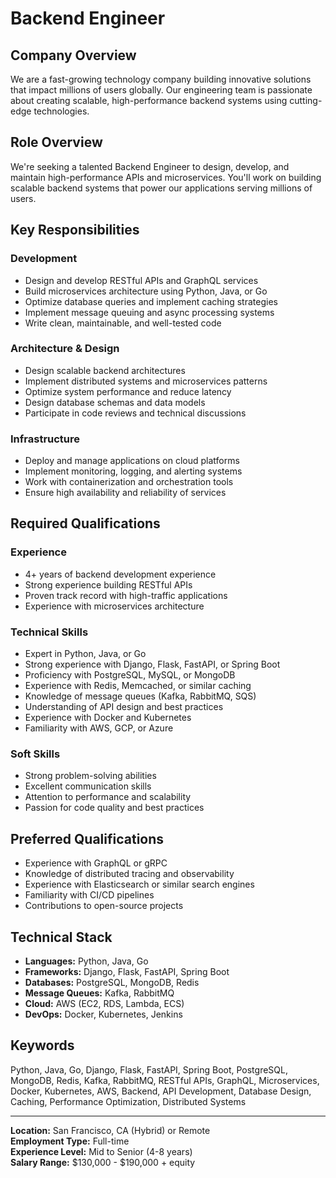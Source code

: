 # Backend Engineer

## Company Overview
We are a fast-growing technology company building innovative solutions that impact millions of users globally. Our engineering team is passionate about creating scalable, high-performance backend systems using cutting-edge technologies.

## Role Overview
We're seeking a talented Backend Engineer to design, develop, and maintain high-performance APIs and microservices. You'll work on building scalable backend systems that power our applications serving millions of users.

## Key Responsibilities

### Development
- Design and develop RESTful APIs and GraphQL services
- Build microservices architecture using Python, Java, or Go
- Optimize database queries and implement caching strategies
- Implement message queuing and async processing systems
- Write clean, maintainable, and well-tested code

### Architecture & Design
- Design scalable backend architectures
- Implement distributed systems and microservices patterns
- Optimize system performance and reduce latency
- Design database schemas and data models
- Participate in code reviews and technical discussions

### Infrastructure
- Deploy and manage applications on cloud platforms
- Implement monitoring, logging, and alerting systems
- Work with containerization and orchestration tools
- Ensure high availability and reliability of services

## Required Qualifications

### Experience
- 4+ years of backend development experience
- Strong experience building RESTful APIs
- Proven track record with high-traffic applications
- Experience with microservices architecture

### Technical Skills
- Expert in Python, Java, or Go
- Strong experience with Django, Flask, FastAPI, or Spring Boot
- Proficiency with PostgreSQL, MySQL, or MongoDB
- Experience with Redis, Memcached, or similar caching
- Knowledge of message queues (Kafka, RabbitMQ, SQS)
- Understanding of API design and best practices
- Experience with Docker and Kubernetes
- Familiarity with AWS, GCP, or Azure

### Soft Skills
- Strong problem-solving abilities
- Excellent communication skills
- Attention to performance and scalability
- Passion for code quality and best practices

## Preferred Qualifications
- Experience with GraphQL or gRPC
- Knowledge of distributed tracing and observability
- Experience with Elasticsearch or similar search engines
- Familiarity with CI/CD pipelines
- Contributions to open-source projects

## Technical Stack
- **Languages:** Python, Java, Go
- **Frameworks:** Django, Flask, FastAPI, Spring Boot
- **Databases:** PostgreSQL, MongoDB, Redis
- **Message Queues:** Kafka, RabbitMQ
- **Cloud:** AWS (EC2, RDS, Lambda, ECS)
- **DevOps:** Docker, Kubernetes, Jenkins

## Keywords
Python, Java, Go, Django, Flask, FastAPI, Spring Boot, PostgreSQL, MongoDB, Redis, Kafka, RabbitMQ, RESTful APIs, GraphQL, Microservices, Docker, Kubernetes, AWS, Backend, API Development, Database Design, Caching, Performance Optimization, Distributed Systems

---

**Location:** San Francisco, CA (Hybrid) or Remote  
**Employment Type:** Full-time  
**Experience Level:** Mid to Senior (4-8 years)  
**Salary Range:** $130,000 - $190,000 + equity
